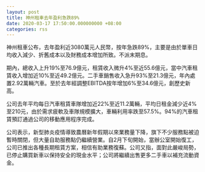 ```yaml
---
layout: post
title: 神州租車去年盈利急跌89%
date: 2020-03-17 17:50:00.000000000 +08:00
categories: rss
---
```


神州租車公布，去年盈利近3080萬元人民幣，按年急跌89%，主要是由於單車日均收入減少、折舊成本以及財務成本增加所致。不派末期息。

期內，總收入上升19%至76.9億元，租賃收入微升4%至近55.6億元，當中汽車租賃收入增加近10%至近49.2億元。二手車銷售收入急升93%至21.3億元，年內處置2.92萬輛汽車。至於去年經調整EBITDA按年增加6%至34.6億元，創歷史新高。

公司去年平均每日汽車租賃車隊增加近22%至近11.2萬輛，平均日租金減少近4%至210元，由於需求疲軟及車隊規模擴大，車輛利用率跌至57.5%。94%的汽車租賃預訂通過公司的移動應用程序完成。

公司表示，新型肺炎疫情導致農曆新年假期以來業務量下降，旗下不少服務點被迫暫時關閉，但大量自助服務點仍繼續營業。自2月下旬開始，當辦公室開始復工，公司已推出各種長期租賃方案，相信有助業務復蘇。公司又指，面對此嚴峻局勢，已停止購買新車以保持安全的現金水平；公司將繼續出售更多二手車以補充流動資金。

